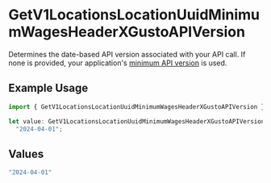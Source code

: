 # GetV1LocationsLocationUuidMinimumWagesHeaderXGustoAPIVersion

Determines the date-based API version associated with your API call. If none is provided, your application's [minimum API version](https://docs.gusto.com/embedded-payroll/docs/api-versioning#minimum-api-version) is used.

## Example Usage

```typescript
import { GetV1LocationsLocationUuidMinimumWagesHeaderXGustoAPIVersion } from "@gusto/embedded-api/models/operations/getv1locationslocationuuidminimumwages.js";

let value: GetV1LocationsLocationUuidMinimumWagesHeaderXGustoAPIVersion =
  "2024-04-01";
```

## Values

```typescript
"2024-04-01"
```